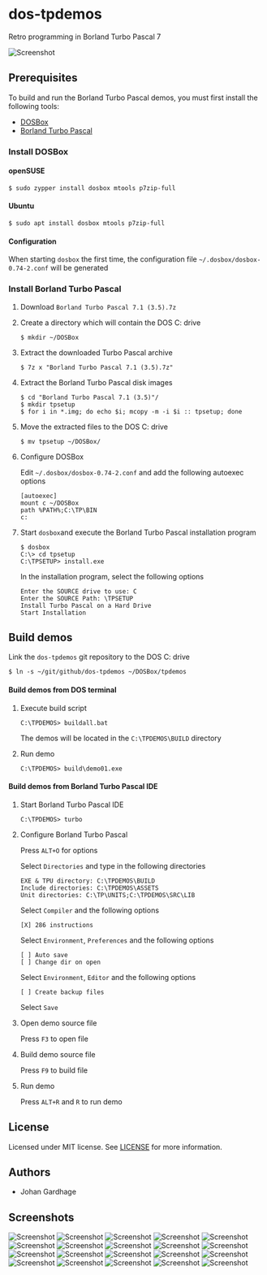 # dos-tpdemos

Retro programming in Borland Turbo Pascal 7

![Screenshot](/screenshots/tp.png "Turbo Pascal IDE")

## Prerequisites

To build and run the Borland Turbo Pascal demos, you must first install the following tools:

- [DOSBox](https://www.dosbox.com/download.php)
- [Borland Turbo Pascal](https://winworldpc.com/product/turbo-pascal/7x)

### Install DOSBox

#### openSUSE

`$ sudo zypper install dosbox mtools p7zip-full`

#### Ubuntu

`$ sudo apt install dosbox mtools p7zip-full`

#### Configuration

When starting `dosbox` the first time, the configuration file `~/.dosbox/dosbox-0.74-2.conf` will be generated

### Install Borland Turbo Pascal

1. Download `Borland Turbo Pascal 7.1 (3.5).7z`

1. Create a directory which will contain the DOS C: drive
   ```
   $ mkdir ~/DOSBox
   ```

1. Extract the downloaded Turbo Pascal archive
   ```
   $ 7z x "Borland Turbo Pascal 7.1 (3.5).7z"
   ```

1. Extract the Borland Turbo Pascal disk images
   ```
   $ cd "Borland Turbo Pascal 7.1 (3.5)"/
   $ mkdir tpsetup
   $ for i in *.img; do echo $i; mcopy -m -i $i :: tpsetup; done
   ```

1. Move the extracted files to the DOS C: drive
   ```
   $ mv tpsetup ~/DOSBox/
   ```

1. Configure DOSBox

   Edit `~/.dosbox/dosbox-0.74-2.conf` and add the following autoexec options
   ```
   [autoexec]
   mount c ~/DOSBox
   path %PATH%;C:\TP\BIN
   c:
   ```

1. Start `dosbox`and execute the Borland Turbo Pascal installation program
   ```
   $ dosbox
   C:\> cd tpsetup
   C:\TPSETUP> install.exe
   ```
   In the installation program, select the following options
   ```
   Enter the SOURCE drive to use: C
   Enter the SOURCE Path: \TPSETUP
   Install Turbo Pascal on a Hard Drive
   Start Installation
   ```

## Build demos

Link the `dos-tpdemos` git repository to the DOS C: drive
```
$ ln -s ~/git/github/dos-tpdemos ~/DOSBox/tpdemos
```

#### Build demos from DOS terminal

1. Execute build script
   ```
   C:\TPDEMOS> buildall.bat
   ```
   The demos will be located in the `C:\TPDEMOS\BUILD` directory

1. Run demo
   ```
   C:\TPDEMOS> build\demo01.exe
   ```

#### Build demos from Borland Turbo Pascal IDE

1. Start Borland Turbo Pascal IDE
   ```
   C:\TPDEMOS> turbo
   ```

1. Configure Borland Turbo Pascal

   Press `ALT+O` for options

   Select `Directories` and type in the following directories
   ```
   EXE & TPU directory: C:\TPDEMOS\BUILD
   Include directories: C:\TPDEMOS\ASSETS
   Unit directories: C:\TP\UNITS;C:\TPDEMOS\SRC\LIB
   ```

   Select `Compiler` and the following options
   ```
   [X] 286 instructions
   ```

   Select `Environment`, `Preferences` and the following options
   ```
   [ ] Auto save
   [ ] Change dir on open
   ```

   Select `Environment`, `Editor` and the following options
   ```
   [ ] Create backup files
   ```

   Select `Save`

1. Open demo source file

   Press `F3` to open file

1. Build demo source file

   Press `F9` to build file

1. Run demo

   Press `ALT+R` and `R` to run demo

## License

Licensed under MIT license. See [LICENSE](LICENSE) for more information.

## Authors

* Johan Gardhage

## Screenshots

![Screenshot](/screenshots/demo01.png "Dot cube")
![Screenshot](/screenshots/demo02.png "Dot torus with z light source")
![Screenshot](/screenshots/demo03.png "Dot ball with z light source")
![Screenshot](/screenshots/demo04.png "Dot tunnel with z light source")
![Screenshot](/screenshots/demo05.png "Starfield with z light source")
![Screenshot](/screenshots/demo06.png "Rotating starfield with z light source")
![Screenshot](/screenshots/demo07.png "Morphing dot objects with z light source")
![Screenshot](/screenshots/demo08.png "Wireframe cube")
![Screenshot](/screenshots/demo09.png "Hiddenline wireframe cube")
![Screenshot](/screenshots/demo10.png "Flat shaded object with z light source")
![Screenshot](/screenshots/demo11.png "Flat shaded cube with z light source")
![Screenshot](/screenshots/demo12.png "Flat shaded cube with real light source")
![Screenshot](/screenshots/demo13.png "Flat shaded cube on fire with z light source")
![Screenshot](/screenshots/demo14.png "Gouraud shaded object")
![Screenshot](/screenshots/demo15.png "Gouraud shaded cube with z light source")
![Screenshot](/screenshots/demo16.png "Gouraud shaded cube with real light source")
![Screenshot](/screenshots/demo17.png "Glenzvector object")
![Screenshot](/screenshots/demo18.png "Glenzvector cube with z light source")
![Screenshot](/screenshots/demo19.png "Texture mapped cube")
![Screenshot](/screenshots/demo20.png "Vector balls")
